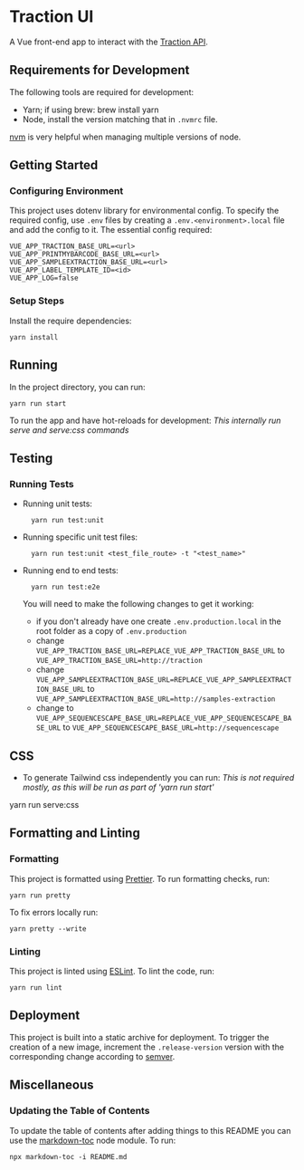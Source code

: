 # Traction UI

A Vue front-end app to interact with the [Traction API](https://github.com/sanger/traction-service).

## Requirements for Development

The following tools are required for development:

- Yarn; if using brew:
    brew install yarn
- Node, install the version matching that in `.nvmrc` file.

[nvm](https://github.com/nvm-sh/nvm) is very helpful when managing multiple versions of node.

## Getting Started

### Configuring Environment

This project uses dotenv library for environmental config. To specify the required config, use
`.env` files by creating a `.env.<environment>.local` file and add the config to it. The essential
config required:

    VUE_APP_TRACTION_BASE_URL=<url>
    VUE_APP_PRINTMYBARCODE_BASE_URL=<url>
    VUE_APP_SAMPLEEXTRACTION_BASE_URL=<url>
    VUE_APP_LABEL_TEMPLATE_ID=<id>
    VUE_APP_LOG=false

### Setup Steps

Install the require dependencies:

    yarn install

## Running

In the project directory, you can run:

    yarn run start

To run the app and have hot-reloads for development:
*This internally run  serve and serve:css commands*

## Testing

### Running Tests

- Running unit tests:

        yarn run test:unit

- Running specific unit test files:

        yarn run test:unit <test_file_route> -t "<test_name>"

- Running end to end tests:

        yarn run test:e2e

    You will need to make the following changes to get it working:
    - if you don't already have one create `.env.production.local` in the root folder as a copy of `.env.production`
    - change `VUE_APP_TRACTION_BASE_URL=REPLACE_VUE_APP_TRACTION_BASE_URL` to `VUE_APP_TRACTION_BASE_URL=http://traction`
    - change `VUE_APP_SAMPLEEXTRACTION_BASE_URL=REPLACE_VUE_APP_SAMPLEEXTRACTION_BASE_URL` to `VUE_APP_SAMPLEEXTRACTION_BASE_URL=http://samples-extraction`
    - change to `VUE_APP_SEQUENCESCAPE_BASE_URL=REPLACE_VUE_APP_SEQUENCESCAPE_BASE_URL` to `VUE_APP_SEQUENCESCAPE_BASE_URL=http://sequencescape`

## CSS
- To generate Tailwind css independently you can run:
*This is not required mostly, as this will be run as part of 'yarn run start'*

yarn run serve:css

## Formatting and Linting

### Formatting

This project is formatted using [Prettier](https://github.com/prettier/prettier). To run formatting
checks, run:

    yarn run pretty

To fix errors locally run:

    yarn pretty --write

### Linting

This project is linted using [ESLint](https://github.com/eslint/eslint). To lint the code,
run:

    yarn run lint

## Deployment

This project is built into a static archive for deployment. To trigger the creation of a new image, increment the `.release-version` version with the corresponding change according to
[semver](https://semver.org/).

## Miscellaneous

### Updating the Table of Contents

To update the table of contents after adding things to this README you can use the [markdown-toc](https://github.com/jonschlinkert/markdown-toc)
node module. To run:

    npx markdown-toc -i README.md

